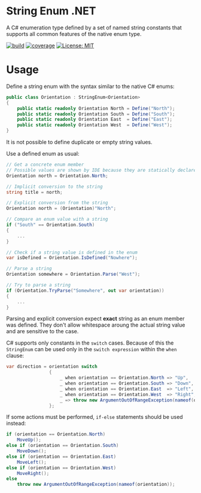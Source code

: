 # String Enum .NET
A C# enumeration type defined by a set of named string constants that supports all common features of the native enum type.

[![build](https://github.com/kyrylomyr/StringEnumNet/workflows/build/badge.svg?branch=master)](https://github.com/kyrylomyr/StringEnumNet/actions?query=workflow%3Abuild+branch%3Amaster)
[![coverage](https://coveralls.io/repos/github/kyrylomyr/StringEnumNet/badge.svg?branch=master)](https://coveralls.io/github/kyrylomyr/StringEnumNet?branch=master)
[![License: MIT](https://img.shields.io/badge/license-MIT-blue.svg)](https://github.com/kyrylomyr/StringEnumNet/blob/master/LICENSE)

# Usage

Define a string enum with the syntax similar to the native C# enums:

```csharp
public class Orientation : StringEnum<Orientation>
{
    public static readonly Orientation North = Define("North");
    public static readonly Orientation South = Define("South");
    public static readonly Orientation East  = Define("East");
    public static readonly Orientation West  = Define("West");
}
```

It is not possible to define duplicate or empty string values.

Use a defined enum as usual:

```csharp
// Get a concrete enum member
// Possible values are shown by IDE because they are statically declared
Orientation north = Orientation.North;

// Implicit conversion to the string
string title = north;

// Explicit conversion from the string
Orientation north = (Orientation)"North";

// Compare an enum value with a string
if ("South" == Orientation.South)
{
    ...
}

// Check if a string value is defined in the enum
var isDefined = Orientation.IsDefined("Nowhere");

// Parse a string
Orientation somewhere = Orientation.Parse("West");

// Try to parse a string
if (Orientation.TryParse("Somewhere", out var orientation))
{
    ...
}
```

Parsing and explicit conversion expect **exact** string as an enum member was defined. They don't allow whitespace aroung the actual string value and are sensitive to the case.

C# supports only constants in the `switch` cases. Because of this the `StringEnum` can be used only in the `switch expression` within the `when` clause:

```csharp
var direction = orientation switch
                {
                    _ when orientation == Orientation.North => "Up",
                    _ when orientation == Orientation.South => "Down",
                    _ when orientation == Orientation.East  => "Left",
                    _ when orientation == Orientation.West  => "Right",
                    _ => throw new ArgumentOutOfRangeException(nameof(orientation))
                };
```

If some actions must be performed, `if-else` statements should be used instead:

```csharp
if (orientation == Orientation.North)
    MoveUp();
else if (orientation == Orientation.South)
    MoveDown();
else if (orientation == Orientation.East)
    MoveLeft();
else if (orientation == Orientation.West)
    MoveRight();
else
    throw new ArgumentOutOfRangeException(nameof(orientation));
```
